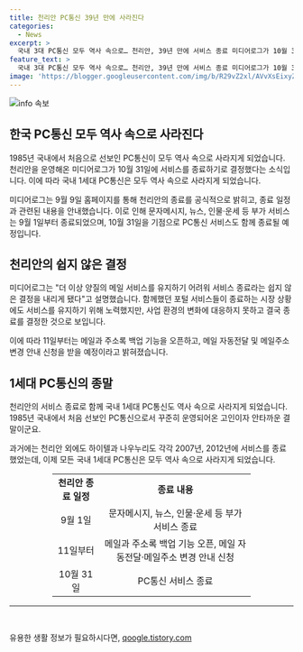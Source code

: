 ```yaml
---
title: 천리안 PC통신 39년 만에 사라진다
categories:
  - News
excerpt: >
  국내 3대 PC통신 모두 역사 속으로… 천리안, 39년 만에 서비스 종료 미디어로그가 10월 31일을 기점으로 국내 최초 PC통신인 천리안의 종료를 공지했다. 역사와 함께한 포털 서비스들이 종료되는 상황에서 노력이 부족해 양질의 메일 서비스를 유지할 수 없다며 결정했다. LG유플러스의 전신인 데이콤으로 1985년 출범한 천리안은 메일과 주소록 백업 기능을 오픈한 뒤, 종료 프로세스를 진행할 예정이다. 9월 1일부터는 부가 서비스도 종료될 예정이며, 국내 1세대 PC통신은 종합적으로 역사 속으로 사라지게 될 것으로 보인다.
feature_text: >
  국내 3대 PC통신 모두 역사 속으로… 천리안, 39년 만에 서비스 종료 미디어로그가 10월 31일을 기점으로 국내 최초 PC통신인 천리안의 종료를 공지했다. 역사와 함께한 포털 서비스들이 종료되는 상황에서 노력이 부족해 양질의 메일 서비스를 유지할 수 없다며 결정했다. LG유플러스의 전신인 데이콤으로 1985년 출범한 천리안은 메일과 주소록 백업 기능을 오픈한 뒤, 종료 프로세스를 진행할 예정이다. 9월 1일부터는 부가 서비스도 종료될 예정이며, 국내 1세대 PC통신은 종합적으로 역사 속으로 사라지게 될 것으로 보인다.
image: 'https://blogger.googleusercontent.com/img/b/R29vZ2xl/AVvXsEixyZcFfHzMRdzZMjFBmAUKJYCLCGyLL1o632UiGVXcaFdKo_bkvkuCioo0uUKlGfBVcT3P84aROyZIXSBEx3Aw5nCQ3pTgDom1WDC4m8eifvWiAmWEEVb4x6G_l8C0QH225ldMjyaFvpxGEBGNO37VmDTDMHGhJPq73UglMfDca1-0aw/s1600/blogspot.png'
---
```


<p><img src="https://blogger.googleusercontent.com/img/b/R29vZ2xl/AVvXsEixyZcFfHzMRdzZMjFBmAUKJYCLCGyLL1o632UiGVXcaFdKo_bkvkuCioo0uUKlGfBVcT3P84aROyZIXSBEx3Aw5nCQ3pTgDom1WDC4m8eifvWiAmWEEVb4x6G_l8C0QH225ldMjyaFvpxGEBGNO37VmDTDMHGhJPq73UglMfDca1-0aw/s1600/blogspot.png" alt="info 속보" /></p>

<h2 data-ke-size="size26">한국 PC통신 모두 역사 속으로 사라진다</h2>

<p data-ke-size="size16">1985년 국내에서 처음으로 선보인 PC통신이 모두 역사 속으로 사라지게 되었습니다. 천리안을 운영해온 미디어로그가 10월 31일에 서비스를 종료하기로 결정했다는 소식입니다. 이에 따라 국내 1세대 PC통신은 모두 역사 속으로 사라지게 되었습니다.</p>

<p data-ke-size="size16">미디어로그는 9월 9일 홈페이지를 통해 천리안의 종료를 공식적으로 밝히고, 종료 일정과 관련된 내용을 안내했습니다. 이로 인해 문자메시지, 뉴스, 인물·운세 등 부가 서비스는 9월 1일부터 종료되었으며, 10월 31일을 기점으로 PC통신 서비스도 함께 종료될 예정입니다.</p>

<h2 data-ke-size="size26">천리안의 쉽지 않은 결정</h2>

<p data-ke-size="size16">미디어로그는 "더 이상 양질의 메일 서비스를 유지하기 어려워 서비스 종료라는 쉽지 않은 결정을 내리게 됐다"고 설명했습니다. 함께했던 포털 서비스들이 종료하는 시장 상황에도 서비스를 유지하기 위해 노력했지만, 사업 환경의 변화에 대응하지 못하고 결국 종료를 결정한 것으로 보입니다.</p>

<p data-ke-size="size16">이에 따라 11일부터는 메일과 주소록 백업 기능을 오픈하고, 메일 자동전달 및 메일주소 변경 안내 신청을 받을 예정이라고 밝혀졌습니다.</p>

<h2 data-ke-size="size26">1세대 PC통신의 종말</h2>

<p data-ke-size="size16">천리안의 서비스 종료로 함께 국내 1세대 PC통신도 역사 속으로 사라지게 되었습니다. 1985년 국내에서 처음 선보인 PC통신으로서 꾸준히 운영되어온 고인이자 안타까운 결말이군요.</p>

<p data-ke-size="size16">과거에는 천리안 외에도 하이텔과 나우누리도 각각 2007년, 2012년에 서비스를 종료했었는데, 이제 모든 국내 1세대 PC통신은 모두 역사 속으로 사라지게 되었습니다.</p>

<table style="width: 70%; margin-left: auto; margin-right: auto;">
<tbody>
<tr>
<td style="text-align: center; height: 17px;"><b>천리안 종료 일정</b></td>
<td style="text-align: center; height: 17px;"><b>종료 내용</b></td>
</tr>
<tr>
<td style="text-align: center; height: 17px;">9월 1일</td>
<td style="text-align: center; height: 17px;">문자메시지, 뉴스, 인물·운세 등 부가 서비스 종료</td>
</tr>
<tr>
<td style="text-align: center; height: 17px;">11일부터</td>
<td style="text-align: center; height: 17px;">메일과 주소록 백업 기능 오픈, 메일 자동전달·메일주소 변경 안내 신청</td>
</tr>
<tr>
<td style="text-align: center; height: 17px;">10월 31일</td>
<td style="text-align: center; height: 17px;">PC통신 서비스 종료</td>
</tr>
</tbody>
</table>

<hr>

<p data-ke-size="size16">&nbsp;</p>
유용한 생활 정보가 필요하시다면, <a href="https://qoogle.tistory.com" rel="dofollow">qoogle.tistory.com</a>


